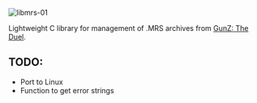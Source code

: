 ![libmrs-01](https://github.com/user-attachments/assets/0fc62711-8ac6-4fdf-8654-756c72b412d5)

Lightweight C library for management of .MRS archives from [GunZ: The Duel](https://en.wikipedia.org/wiki/GunZ:_The_Duel).

## **TODO**:
- Port to Linux
- Function to get error strings
